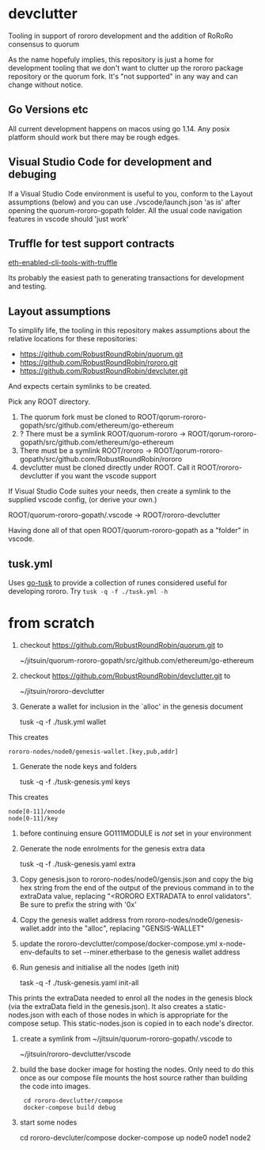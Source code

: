 # devclutter

Tooling in support of rororo development and the addition of RoRoRo consensus
to quorum

As the name hopefuly implies, this repository is just a home for development
tooling that we don't want to clutter up the rororo package repository or the
quorum fork. It's "not supported" in any way and can change without notice.

## Go Versions etc

All current development happens on macos using go 1.14. Any posix platform
should work but there may be rough edges.

## Visual Studio Code for development and debuging

If a Visual Studio Code environment is useful to you, conform to the Layout
assumptions (below) and you can use ./vscode/launch.json 'as is' after opening
the quorum-rororo-gopath folder. All the usual code navigation features in
vscode should 'just work'

## Truffle for test support contracts

[eth-enabled-cli-tools-with-truffle](https://www.trufflesuite.com/tutorials/creating-a-cli-with-truffle-3)

Its probably the easiest path to generating transactions for development and
testing.


## Layout assumptions

To simplify life, the tooling in this repository makes assumptions about the
relative locations for these repositories:

* https://github.com/RobustRoundRobin/quorum.git
* https://github.com/RobustRoundRobin/rororo.git
* https://github.com/RobustRoundRobin/devcluter.git

And expects certain symlinks to be created.

Pick any ROOT directory.

1. The quorum fork must be cloned to ROOT/qorum-rororo-gopath/src/github.com/ethereum/go-ethereum
2. ? There must be a symlink ROOT/quorum-rororo -> ROOT/qorum-rororo-gopath/src/github.com/ethereum/go-ethereum
4. There must be a symlink ROOT/rororo -> ROOT/qorum-rororo-gopath/src/github.com/RobustRoundRobin/rororo
5. devclutter must be cloned directly under ROOT. Call it ROOT/rororo-devclutter if you want the vscode support

If Visual Studio Code suites your needs, then create a symlink to the supplied
vscode config, (or derive your own.)

   ROOT/quorum-rororo-gopath/.vscode -> ROOT/rororo-devclutter

Having done all of that open ROOT/quorum-rororo-gopath as a "folder" in vscode.

## tusk.yml

Uses [go-tusk](https://rliebz.github.io/tusk/) to provide a collection of runes
considered useful for developing rororo. Try `tusk -q -f ./tusk.yml -h`

# from scratch

1. checkout https://github.com/RobustRoundRobin/quorum.git to

    ~/jitsuin/quorum-rororo-gopath/src/github.com/ethereum/go-ethereum

1. checkout https://github.com/RobustRoundRobin/devclutter.git to

    ~/jitsuin/rororo-devclutter

1. Generate a wallet for inclusion in the `alloc' in the genesis document

    tusk -q -f ./tusk.yml wallet

This creates

    rororo-nodes/node0/genesis-wallet.[key,pub,addr]

1. Generate the node keys and folders

    tusk -q -f ./tusk-genesis.yml keys

This creates

    node[0-11]/enode
    node[0-11]/key

1. before continuing ensure GO111MODULE is *not* set in your environment

1. Generate the node enrolments for the genesis extra data

    tusk -q -f ./tusk-genesis.yaml extra

1. Copy genesis.json to rororo-nodes/node0/gensis.json and copy the big hex
   string from the end of the output of the previous command in to the
   extraData value, replacing "<RORORO EXTRADATA to enrol validators". Be sure
   to prefix the string with '0x'

1. Copy the genesis wallet address from rororo-nodes/node0/genesis-wallet.addr
   into the "alloc", replacing "GENSIS-WALLET"

1. update the rororo-devclutter/compose/docker-compose.yml x-node-env-defaults
   to set --miner.etherbase to the genesis wallet address

1. Run genesis and initialise all the nodes (geth init)

   task -q -f ./tusk-genesis.yaml init-all

This prints the extraData needed to enrol all the nodes in the genesis block
(via the extraData field in the genesis.json). It also creates a
static-nodes.json with each of those nodes in which is appropriate for the
compose setup. This static-nodes.json is copied in to each node's director.

1. create a symlink from ~/jitsuin/quorum-rororo-gopath/.vscode to

    ~/jitsuin/rororo-devclutter/vscode

1. build the base docker image for hosting the nodes. Only need to do this once
   as our compose file mounts the host source rather than building the code
   into images.

        cd rororo-devclutter/compose
        docker-compose build debug


1. start some nodes

    cd rororo-devcluter/compose
    docker-compose up node0 node1 node2
